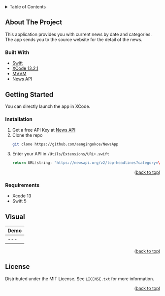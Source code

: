 <!-- TABLE OF CONTENTS -->
<details>
  <summary>Table of Contents</summary>
  <ol>
    <li>
      <a href="#about-the-project">About The Project</a>
      <ul>
        <li><a href="#built-with">Built With</a></li>
      </ul>
    </li>
    <li>
      <a href="#getting-started">Getting Started</a>
      <ul>
        <li><a href="#installation">Installation</a></li>
      </ul>
    </li>
    <li><a href="#license">License</a></li>
  </ol>
</details>



## About The Project

This application provides you with current news by date and categories. The app sends you to the source website for the detail of the news.

### Built With
* [Swift](https://developer.apple.com/swift/)
* [XCode 13.2.1](https://developer.apple.com/xcode/)
* [MVVM](https://en.wikipedia.org/wiki/Model%E2%80%93view%E2%80%93viewmodel)
* [News API](https://newsapi.org/)

## Getting Started

You can directly launch the app in XCode.

### Installation

1. Get a free API Key at [News API](https://newsapi.org/)
2. Clone the repo
   ```sh
   git clone https://github.com/aengingokce/NewsApp
   ```
3. Enter your API in `/Utils/Extensions/URL+.swift`
   ```swift
   return URL(string: "https://newsapi.org/v2/top-headlines?category=\(category)&country=tr&apiKey=YOUR_API_KEY")!;
   ```

<p align="right">(<a href="#top">back to top</a>)</p>

### Requirements

* Xcode 13
* Swift 5

## Visual
| Demo |  
| --- | 
| --- | 

<p align="right">(<a href="#top">back to top</a>)</p>


## License

Distributed under the MIT License. See `LICENSE.txt` for more information.

<p align="right">(<a href="#top">back to top</a>)</p>
